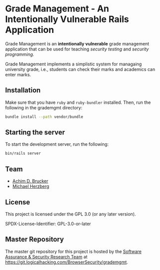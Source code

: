 # Grade Management - An Intentionally Vulnerable Rails Application

Grade Management is an **intentionally vulnerable** grade management application that can
be used for teaching *security testing* and *security programming*.

Grade Management implements a simplistic system for managaing university grade, i.e., students
can check their marks and academics can enter marks.

## Installation

Make sure that you have `ruby` and `ruby-bundler` installed. Then, run the following in the grademgmt directory:

```bash
bundle install --path vendor/bundle
```

## Starting the server

To start the development server, run the following:

```bash
bin/rails server
```

## Team

* [Achim D. Brucker](https://www.brucker.ch/)
* [Michael Herzberg](http://www.dcs.shef.ac.uk/cgi-bin/makeperson?M.Herzberg)

## License

This project is licensed under the GPL 3.0 (or any later version).

SPDX-License-Identifier: GPL-3.0-or-later

## Master Repository

The master git repository for this project is hosted by the [Software
Assurance & Security Research Team](https://logicalhacking.com) at
<https://git.logicalhacking.com/BrowserSecurity/grademgmt>.
